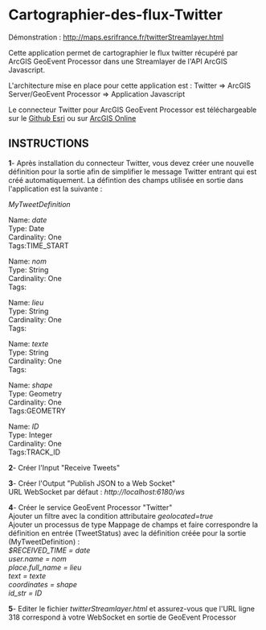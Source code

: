 Cartographier-des-flux-Twitter
==============================

Démonstration : http://maps.esrifrance.fr/twitterStreamlayer.html

Cette application permet de cartographier le flux twitter récupéré par ArcGIS GeoEvent Processor dans une Streamlayer de l'API ArcGIS Javascript.

L'architecture mise en place pour cette application est : Twitter => ArcGIS Server/GeoEvent Processor => Application Javascript

Le connecteur Twitter pour ArcGIS GeoEvent Processor est téléchargeable sur le <a href="https://github.com/Esri/twitter-for-geoevent" target='_blank'>Github Esri</a>  ou sur <a href="http://www.arcgis.com/home/item.html?id=041138094e5348eb902f4b71175eeb6f" target='_blank'>ArcGIS Online</a> 

  
  INSTRUCTIONS
---------------------------------------------------------------------------------------------------------
  <b>1</b>- Après installation du connecteur Twitter, vous devez créer une nouvelle définition pour la sortie afin de simplifier le message Twitter entrant qui est créé automatiquement. 
La défintion des champs utilisée en sortie dans l'application est la suivante :

  <i>MyTweetDefinition</i>

  Name: <i>date<br></i>
  Type: Date<br>
  Cardinality: One<br>
  Tags:TIME_START<br>

  Name: <i>nom</i><br>
  Type: String<br>
  Cardinality: One<br>
  Tags:<br>
  
  Name: <i>lieu<br></i>
  Type: String<br>
  Cardinality: One<br>
  Tags:<br>
  
  Name: <i>texte<br></i>
  Type: String<br>
  Cardinality: One<br>
  Tags:<br>
  
  Name: <i>shape<br></i>
  Type: Geometry<br>
  Cardinality: One<br>
  Tags:GEOMETRY<br>
 
  Name: <i>ID<br></i>
  Type: Integer<br>
  Cardinality: One<br>
  Tags:TRACK_ID<br>
  
  <b>2</b>- Créer l'Input "Receive Tweets"
  
  <b>3</b>- Créer l'Output "Publish JSON to a Web Socket"
  <br>URL WebSocket par défaut : <i>http://localhost:6180/ws
  </i>
  
  <b>4</b>- Créer le service GeoEvent Processor "Twitter"
  <br>Ajouter un filtre avec la condition attributaire <i>geolocated=true</i>
  <br>Ajouter un processus de type Mappage de champs et faire correspondre la définition en entrée (TweetStatus) avec la définition créée pour la sortie (MyTweetDefinition) :
  <i><br>$RECEIVED_TIME = date<br>
  user.name = nom <br>
  place.full_name = lieu <br>
  text = texte <br>
  coordinates = shape <br>
  id_str = ID</i>
  
  <b>5</b>- Editer le fichier <i>twitterStreamlayer.html</i> et assurez-vous que l'URL ligne 318 correspond à votre WebSocket en sortie de GeoEvent Processor
